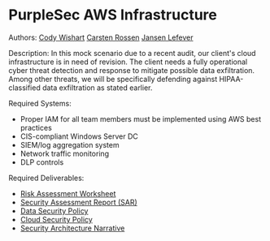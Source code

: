 # PurpleSec AWS Infrastructure

Authors: [Cody Wishart](https://github.com/cwishart1) [Carsten Rossen](https://github.com/carsten-rossen) [Jansen Lefever](https://github.com/JansenLefever)

Description: In this mock scenario due to a recent audit, our client's cloud infrastructure is in need of revision. The client needs a fully operational cyber threat detection and response to mitigate possible data exfiltration. Among other threats, we will be specifically defending against HIPAA-classified data exfiltration as stated earlier. 

Required Systems:
- Proper IAM for all team members must be implemented using AWS best practices
- CIS-compliant Windows Server DC
- SIEM/log aggregation system
- Network traffic monitoring
- DLP controls

Required Deliverables:
- [Risk Assessment Worksheet](https://drive.google.com/file/d/1yoM33RiI0PjG8Y-zQbogu97-0qDfXT21/view?usp=sharing)
- [Security Assessment Report (SAR)](https://drive.google.com/file/d/1nCAIvdFxBYP-0jKHNOKgm8QbTxP1W9HE/view?usp=sharing)
- [Data Security Policy](https://drive.google.com/file/d/1V_B61JrAk0B5BHzBA_PbEbb4SyfWllf6/view?usp=sharing)
- [Cloud Security Policy](https://drive.google.com/file/d/112_ETeO-qCeMndMsnwce5u6otM0PtbZn/view?usp=sharing)
- [Security Architecture Narrative](https://drive.google.com/file/d/1UZCIz6mIDbmN1WDRZ40GUY78RSvzBzqd/view?usp=sharing)
